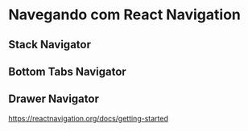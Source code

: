 # Navegando com React Navigation
## Stack Navigator
## Bottom Tabs Navigator
## Drawer Navigator

https://reactnavigation.org/docs/getting-started
